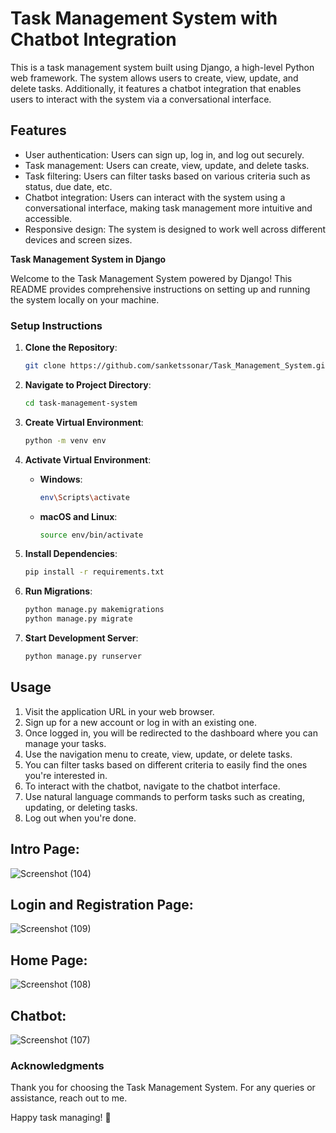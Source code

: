 # Task Management System with Chatbot Integration

This is a task management system built using Django, a high-level Python web framework. The system allows users to create, view, update, and delete tasks. Additionally, it features a chatbot integration that enables users to interact with the system via a conversational interface.

## Features

- User authentication: Users can sign up, log in, and log out securely.
- Task management: Users can create, view, update, and delete tasks.
- Task filtering: Users can filter tasks based on various criteria such as status, due date, etc.
- Chatbot integration: Users can interact with the system using a conversational interface, making task management more intuitive and accessible.
- Responsive design: The system is designed to work well across different devices and screen sizes.

**Task Management System in Django**

Welcome to the Task Management System powered by Django! This README provides comprehensive instructions on setting up and running the system locally on your machine.

### Setup Instructions

1. **Clone the Repository**: 
    ```bash
    git clone https://github.com/sanketssonar/Task_Management_System.git
    ```

2. **Navigate to Project Directory**: 
    ```bash
    cd task-management-system
    ```

3. **Create Virtual Environment**:
    ```bash
    python -m venv env
    ```

4. **Activate Virtual Environment**:
    - **Windows**:
        ```bash
        env\Scripts\activate
        ```
    - **macOS and Linux**:
        ```bash
        source env/bin/activate
        ```

5. **Install Dependencies**:
    ```bash
    pip install -r requirements.txt
    ```

6. **Run Migrations**:
    ```bash
    python manage.py makemigrations
    python manage.py migrate
    ```

8. **Start Development Server**:
    ```bash
    python manage.py runserver
    ```



## Usage

1. Visit the application URL in your web browser.
2. Sign up for a new account or log in with an existing one.
3. Once logged in, you will be redirected to the dashboard where you can manage your tasks.
4. Use the navigation menu to create, view, update, or delete tasks.
5. You can filter tasks based on different criteria to easily find the ones you're interested in.
6. To interact with the chatbot, navigate to the chatbot interface.
7. Use natural language commands to perform tasks such as creating, updating, or deleting tasks.
8. Log out when you're done.

## Intro Page: 

![Screenshot (104)](https://github.com/sanketssonar/Task_Management_System/assets/110605275/ae311365-e90d-4c16-8629-336fd1504113)

## Login and Registration Page:

![Screenshot (109)](https://github.com/sanketssonar/Task_Management_System/assets/110605275/604bba2d-7433-4ad3-988a-9be399ba0078)

## Home Page:

![Screenshot (108)](https://github.com/sanketssonar/Task_Management_System/assets/110605275/d2193a45-89bb-4cfd-8010-cf1399c682d1)

## Chatbot:

![Screenshot (107)](https://github.com/sanketssonar/Task_Management_System/assets/110605275/f8970177-e635-4ed1-b7ce-40c717d77f04)

### Acknowledgments

Thank you for choosing the Task Management System. For any queries or assistance, reach out to me.

Happy task managing! 🚀


